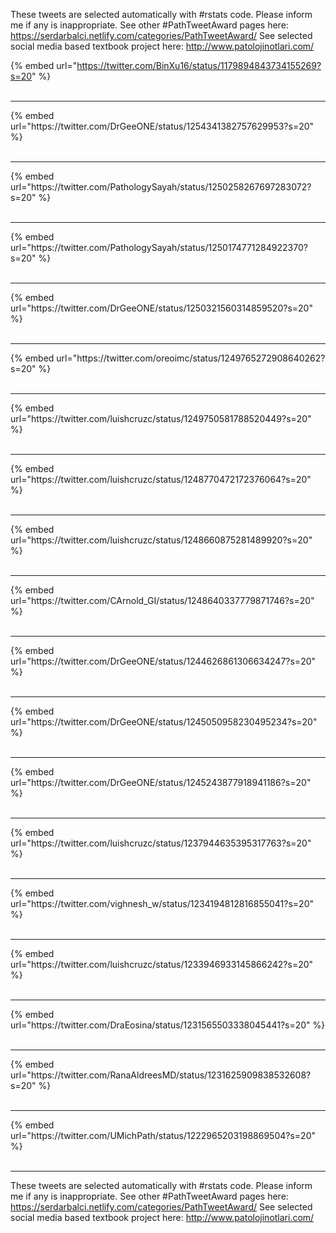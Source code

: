 

These tweets are selected automatically with #rstats code. Please inform me if any is inappropriate.
See other #PathTweetAward pages here: https://serdarbalci.netlify.com/categories/PathTweetAward/ 
See selected social media based textbook project here: http://www.patolojinotlari.com/

{% embed url="https://twitter.com/BinXu16/status/1179894843734155269?s=20" %}<br>
<br>
<hr>
{% embed url="https://twitter.com/DrGeeONE/status/1254341382757629953?s=20" %}<br>
<br>
<hr>
{% embed url="https://twitter.com/PathologySayah/status/1250258267697283072?s=20" %}<br>
<br>
<hr>
{% embed url="https://twitter.com/PathologySayah/status/1250174771284922370?s=20" %}<br>
<br>
<hr>
{% embed url="https://twitter.com/DrGeeONE/status/1250321560314859520?s=20" %}<br>
<br>
<hr>
{% embed url="https://twitter.com/oreoimc/status/1249765272908640262?s=20" %}<br>
<br>
<hr>
{% embed url="https://twitter.com/luishcruzc/status/1249750581788520449?s=20" %}<br>
<br>
<hr>
{% embed url="https://twitter.com/luishcruzc/status/1248770472172376064?s=20" %}<br>
<br>
<hr>
{% embed url="https://twitter.com/luishcruzc/status/1248660875281489920?s=20" %}<br>
<br>
<hr>
{% embed url="https://twitter.com/CArnold_GI/status/1248640337779871746?s=20" %}<br>
<br>
<hr>
{% embed url="https://twitter.com/DrGeeONE/status/1244626861306634247?s=20" %}<br>
<br>
<hr>
{% embed url="https://twitter.com/DrGeeONE/status/1245050958230495234?s=20" %}<br>
<br>
<hr>
{% embed url="https://twitter.com/DrGeeONE/status/1245243877918941186?s=20" %}<br>
<br>
<hr>
{% embed url="https://twitter.com/luishcruzc/status/1237944635395317763?s=20" %}<br>
<br>
<hr>
{% embed url="https://twitter.com/vighnesh_w/status/1234194812816855041?s=20" %}<br>
<br>
<hr>
{% embed url="https://twitter.com/luishcruzc/status/1233946933145866242?s=20" %}<br>
<br>
<hr>
{% embed url="https://twitter.com/DraEosina/status/1231565503338045441?s=20" %}<br>
<br>
<hr>
{% embed url="https://twitter.com/RanaAldreesMD/status/1231625909838532608?s=20" %}<br>
<br>
<hr>
{% embed url="https://twitter.com/UMichPath/status/1222965203198869504?s=20" %}<br>
<br>
<hr>


These tweets are selected automatically with #rstats code. Please inform me if any is inappropriate.
See other #PathTweetAward pages here: https://serdarbalci.netlify.com/categories/PathTweetAward/ 
See selected social media based textbook project here: http://www.patolojinotlari.com/
